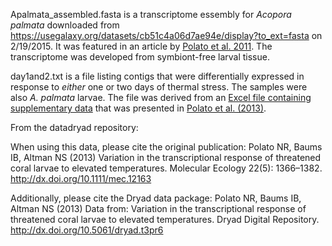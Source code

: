 Apalmata_assembled.fasta is a transcriptome essembly for *Acopora palmata* downloaded from https://usegalaxy.org/datasets/cb51c4a06d7ae94e/display?to_ext=fasta on 2/19/2015. It was featured in an article by [Polato et al. 2011](http://journals.plos.org/plosone/article?id=10.1371/journal.pone.0028634). The transcriptome was developed from symbiont-free larval tissue.

day1and2.txt is a file listing contigs that were differentially expressed in response to *either* one or two days of thermal stress. The samples were also *A. palmata* larvae. The file was derived from an [Excel file containing supplementary data](http://datadryad.org/bitstream/handle/10255/dryad.39350/SuppTableS3_Final.xlsx?sequence=1) that was presented in [Polato et al. (2013)](http://onlinelibrary.wiley.com.offcampus.lib.washington.edu/doi/10.1111/mec.12163/abstract).

From the datadryad repository:

When using this data, please cite the original publication:
Polato NR, Baums IB, Altman NS (2013) Variation in the transcriptional response of threatened coral larvae to elevated temperatures. Molecular Ecology 22(5): 1366–1382. http://dx.doi.org/10.1111/mec.12163

Additionally, please cite the Dryad data package:
Polato NR, Baums IB, Altman NS (2013) Data from: Variation in the transcriptional response of threatened coral larvae to elevated temperatures. Dryad Digital Repository. http://dx.doi.org/10.5061/dryad.t3pr6

